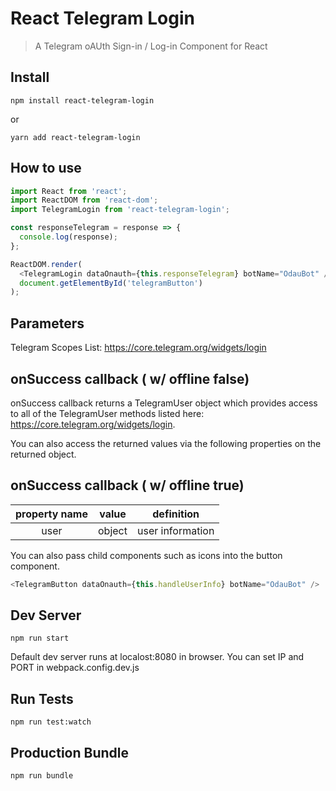 # React Telegram Login

> A Telegram oAUth Sign-in / Log-in Component for React

## Install

```
npm install react-telegram-login
```

or

```
yarn add react-telegram-login
```

## How to use

```js
import React from 'react';
import ReactDOM from 'react-dom';
import TelegramLogin from 'react-telegram-login';

const responseTelegram = response => {
  console.log(response);
};

ReactDOM.render(
  <TelegramLogin dataOnauth={this.responseTelegram} botName="OdauBot" />,
  document.getElementById('telegramButton')
);
```

## Parameters

Telegram Scopes List: https://core.telegram.org/widgets/login

## onSuccess callback ( w/ offline false)

onSuccess callback returns a TelegramUser object which provides access
to all of the TelegramUser methods listed here: https://core.telegram.org/widgets/login.

You can also access the returned values via the following properties on the returned object.

## onSuccess callback ( w/ offline true)

| property name | value  |    definition    |
| :-----------: | :----: | :--------------: |
|     user      | object | user information |

You can also pass child components such as icons into the button component.

```js
<TelegramButton dataOnauth={this.handleUserInfo} botName="OdauBot" />
```

## Dev Server

```
npm run start
```

Default dev server runs at localost:8080 in browser.
You can set IP and PORT in webpack.config.dev.js

## Run Tests

```
npm run test:watch
```

## Production Bundle

```
npm run bundle
```
